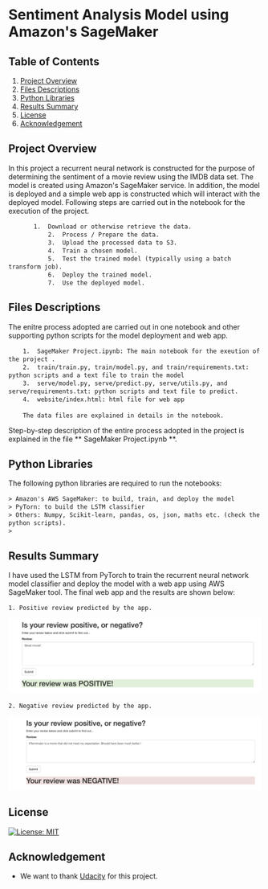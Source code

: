 # Sentiment Analysis Model using Amazon's SageMaker


## Table of Contents

1. [Project Overview](#project_overview)
2. [Files Descriptions](#files_descriptions)
3. [Python Libraries](#python_libraries)
4. [Results Summary](#results_summary)
5. [License](#license)
6. [Acknowledgement](#acknowledgement)

<a name="project_overview"></a>
## Project Overview
In this project a recurrent neural network is constructed for the purpose of determining the sentiment of a movie review using the IMDB data set. The model is created using Amazon's SageMaker service. In addition, the model is deployed and a simple web app is constructed which will interact with the deployed model. Following steps are carried out in the notebook for the execution of the project.
              
	       1.  Download or otherwise retrieve the data.
               2.  Process / Prepare the data.
               3.  Upload the processed data to S3.
               4.  Train a chosen model.
               5.  Test the trained model (typically using a batch transform job).
               6.  Deploy the trained model.
               7.  Use the deployed model.

<a name="files_descriptions"></a>
## Files Descriptions

The enitre process adopted are carried out in one notebook and other supporting python scripts for the model deployment and web app.
    
        1.  SageMaker Project.ipynb: The main notebook for the exeution of the project .
        2.  train/train.py, train/model.py, and train/requirements.txt: python scripts and a text file to train the model
        3.  serve/model.py, serve/predict.py, serve/utils.py, and serve/requirements.txt: python scripts and text file to predict.
        4.  website/index.html: html file for web app
        
        The data files are explained in details in the notebook.

Step-by-step description of the entire process adopted in the project is explained in the file ** SageMaker Project.ipynb **.

<a name="python_libraries"></a>
## Python Libraries

The following python libraries are required to run the notebooks:
        
	> Amazon's AWS SageMaker: to build, train, and deploy the model
	> PyTorn: to build the LSTM classifier 
	> Others: Numpy, Scikit-learn, pandas, os, json, maths etc. (check the python scripts).
	> 

<a name="results_summary"></a>
## Results Summary

I have used the LSTM from PyTorch to train the recurrent neural network model classifier and deploy the model with a web app using AWS SageMaker tool. The final web app and the results are shown below:

    1. Positive review predicted by the app.
   ![Positive Review](positive.png)     

    2. Negative review predicted by the app.
   ![Negative Review](negative.png)  


<a name="license"></a>
## License
[![License: MIT](https://img.shields.io/badge/License-MIT-yellow.svg)](https://opensource.org/licenses/MIT)


<a name="acknowledgement"></a>
## Acknowledgement
* We want to thank [Udacity](https://www.udacity.com/) for this project.


